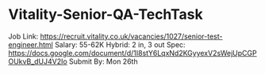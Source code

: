 # Vitality-Senior-QA-TechTask

Job Link: https://recruit.vitality.co.uk/vacancies/1027/senior-test-engineer.html
Salary: 55-62K
Hybrid: 2 in, 3 out
Spec: https://docs.google.com/document/d/1I8stY6LqxNd2KGyyexV2sWejUpCGPOUkvB_dUJ4V2Io
Submit By: Mon 26th 
